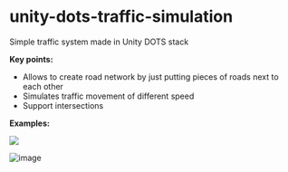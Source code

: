 # unity-dots-traffic-simulation

Simple traffic system made in Unity DOTS stack

**Key points:**
* Allows to create road network by just putting pieces of roads next to each other
* Simulates traffic movement of different speed
* Support intersections

**Examples:**

![](CleanShot%202020-11-19%20at%2016.52.59.gif)

![image](https://user-images.githubusercontent.com/2452120/101476354-eb6d3580-394d-11eb-967d-c58f91c17f78.png)


